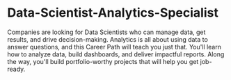 # Data-Scientist-Analytics-Specialist
Companies are looking for Data Scientists who can manage data, get results, and drive decision-making. Analytics is all about using data to answer questions, and this Career Path will teach you just that. You'll learn how to analyze data, build dashboards, and deliver impactful reports. Along the way, you'll build portfolio-worthy projects that will help you get job-ready.
